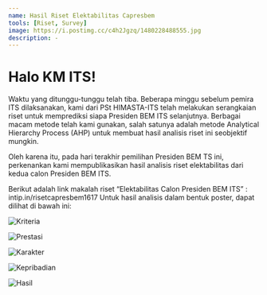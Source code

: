 ```yaml
---
name: Hasil Riset Elektabilitas Capresbem
tools: [Riset, Survey]
image: https://i.postimg.cc/c4h2Jgzq/1480228488555.jpg
description: -
---
```


# Halo KM ITS!

Waktu yang ditunggu-tunggu telah tiba. Beberapa minggu sebelum pemira ITS dilaksanakan, kami dari PSt HIMASTA-ITS telah melakukan serangkaian riset untuk memprediksi siapa Presiden BEM ITS selanjutnya. Berbagai macam metode telah kami gunakan, salah satunya adalah metode Analytical Hierarchy Process (AHP) untuk membuat hasil analisis riset ini seobjektif mungkin.

Oleh karena itu, pada hari terakhir pemilihan Presiden BEM TS ini, perkenankan kami mempublikasikan hasil analisis riset elektabilitas dari kedua calon Presiden BEM ITS.

Berikut adalah link makalah riset “Elektabilitas Calon Presiden BEM ITS” : intip.in/risetcapresbem1617
Untuk hasil analisis dalam bentuk poster, dapat dilihat di bawah ini:

![Kriteria](https://i.postimg.cc/DyckbY8M/1480228541394.jpg)

![Prestasi](https://i.postimg.cc/25MPfsKV/1480228538019.jpg)

![Karakter](https://i.postimg.cc/sXWbfTkK/1480228532435.jpg)

![Kepribadian](https://i.postimg.cc/Pfm0BFz5/1480228516822.jpg)

![Hasil](https://i.postimg.cc/Z5KkPFNK/1480228493159.jpg)


